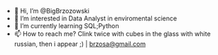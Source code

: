 - 👋 Hi, I’m @BigBrzozowski
- 👀 I’m interested in Data Analyst in enviromental science 
- 🌱 I’m currently learning SQL;Python
- 📫 How to reach me? Clink twice with cubes in the glass with white russian, then i appear ;) | brzosa@gmail.com



<!---
BigBrzozowski/BigBrzozowski is a ✨ special ✨ repository because its `README.md` (this file) appears on your GitHub profile.
You can click the Preview link to take a look at your changes.
--->
